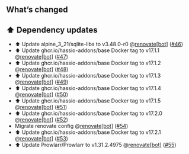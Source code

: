 ## What’s changed

## ⬆️ Dependency updates

- ⬆️ Update alpine_3_21/sqlite-libs to v3.48.0-r0 @[renovate[bot]](https://github.com/apps/renovate) ([#46](https://github.com/hassio-addons/addon-prowlarr/pull/46))
- ⬆️ Update ghcr.io/hassio-addons/base Docker tag to v17.1.1 @[renovate[bot]](https://github.com/apps/renovate) ([#47](https://github.com/hassio-addons/addon-prowlarr/pull/47))
- ⬆️ Update ghcr.io/hassio-addons/base Docker tag to v17.1.2 @[renovate[bot]](https://github.com/apps/renovate) ([#48](https://github.com/hassio-addons/addon-prowlarr/pull/48))
- ⬆️ Update ghcr.io/hassio-addons/base Docker tag to v17.1.3 @[renovate[bot]](https://github.com/apps/renovate) ([#49](https://github.com/hassio-addons/addon-prowlarr/pull/49))
- ⬆️ Update ghcr.io/hassio-addons/base Docker tag to v17.1.4 @[renovate[bot]](https://github.com/apps/renovate) ([#50](https://github.com/hassio-addons/addon-prowlarr/pull/50))
- ⬆️ Update ghcr.io/hassio-addons/base Docker tag to v17.1.5 @[renovate[bot]](https://github.com/apps/renovate) ([#51](https://github.com/hassio-addons/addon-prowlarr/pull/51))
- ⬆️ Update ghcr.io/hassio-addons/base Docker tag to v17.2.0 @[renovate[bot]](https://github.com/apps/renovate) ([#52](https://github.com/hassio-addons/addon-prowlarr/pull/52))
- Migrate renovate config @[renovate[bot]](https://github.com/apps/renovate) ([#54](https://github.com/hassio-addons/addon-prowlarr/pull/54))
- ⬆️ Update ghcr.io/hassio-addons/base Docker tag to v17.2.1 @[renovate[bot]](https://github.com/apps/renovate) ([#53](https://github.com/hassio-addons/addon-prowlarr/pull/53))
- ⬆️ Update Prowlarr/Prowlarr to v1.31.2.4975 @[renovate[bot]](https://github.com/apps/renovate) ([#55](https://github.com/hassio-addons/addon-prowlarr/pull/55))
